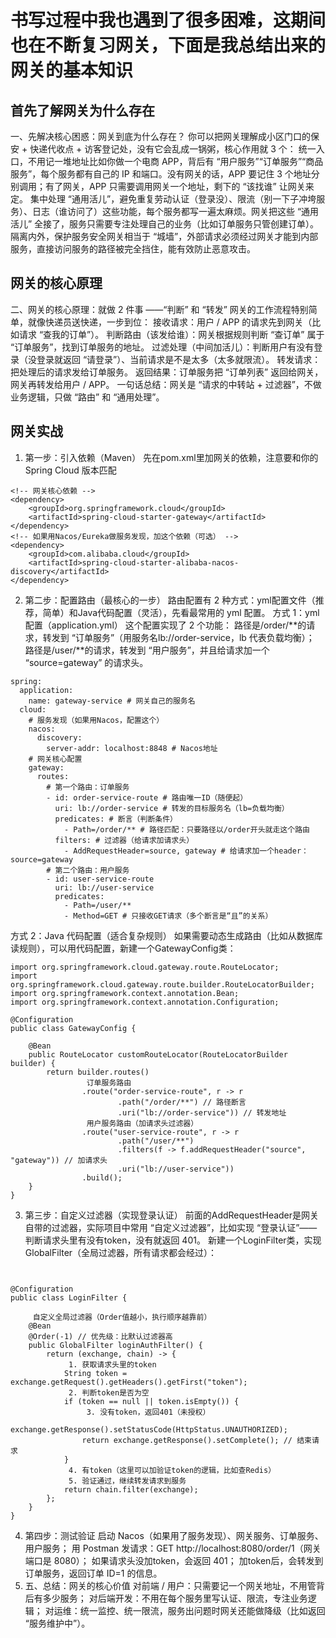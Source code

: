 # 书写过程中我也遇到了很多困难，这期间也在不断复习网关，下面是我总结出来的网关的基本知识



## 首先了解网关为什么存在
一、先解决核心困惑：网关到底为什么存在？
你可以把网关理解成小区门口的保安 + 快递代收点 + 访客登记处，没有它会乱成一锅粥，核心作用就 3 个：
统一入口，不用记一堆地址比如你做一个电商 APP，背后有 “用户服务”“订单服务”“商品服务”，每个服务都有自己的 IP 和端口。没有网关的话，APP 要记住 3 个地址分别调用；有了网关，APP 只需要调用网关一个地址，剩下的 “该找谁” 让网关来定。
集中处理 “通用活儿”，避免重复劳动认证（登录没）、限流（别一下子冲垮服务）、日志（谁访问了）这些功能，每个服务都写一遍太麻烦。网关把这些 “通用活儿” 全接了，服务只需要专注处理自己的业务（比如订单服务只管创建订单）。
隔离内外，保护服务安全网关相当于 “城墙”，外部请求必须经过网关才能到内部服务，直接访问服务的路径被完全挡住，能有效防止恶意攻击。



## 网关的核心原理
二、网关的核心原理：就做 2 件事 ——“判断” 和 “转发”
网关的工作流程特别简单，就像快递员送快递，一步到位：
接收请求：用户 / APP 的请求先到网关（比如请求 “查我的订单”）。
判断路由（该发给谁）：网关根据规则判断 “查订单” 属于 “订单服务”，找到订单服务的地址。
过滤处理（中间加活儿）：判断用户有没有登录（没登录就返回 “请登录”）、当前请求是不是太多（太多就限流）。
转发请求：把处理后的请求发给订单服务。
返回结果：订单服务把 “订单列表” 返回给网关，网关再转发给用户 / APP。
一句话总结：网关是 “请求的中转站 + 过滤器”，不做业务逻辑，只做 “路由” 和 “通用处理”。


## 网关实战
1. 第一步：引入依赖（Maven）
   先在pom.xml里加网关的依赖，注意要和你的 Spring Cloud 版本匹配
```aiignore
<!-- 网关核心依赖 -->
<dependency>
    <groupId>org.springframework.cloud</groupId>
    <artifactId>spring-cloud-starter-gateway</artifactId>
</dependency>
<!-- 如果用Nacos/Eureka做服务发现，加这个依赖（可选） -->
<dependency>
    <groupId>com.alibaba.cloud</groupId>
    <artifactId>spring-cloud-starter-alibaba-nacos-discovery</artifactId>
</dependency>
```
2. 第二步：配置路由（最核心的一步）
   路由配置有 2 种方式：yml配置文件（推荐，简单）和Java代码配置（灵活），先看最常用的 yml 配置。
   方式 1：yml 配置（application.yml）
   这个配置实现了 2 个功能：
   路径是/order/**的请求，转发到 “订单服务”（用服务名lb://order-service，lb 代表负载均衡）；
   路径是/user/**的请求，转发到 “用户服务”，并且给请求加一个 “source=gateway” 的请求头。
```aiignore
spring:
  application:
    name: gateway-service # 网关自己的服务名
  cloud:
    # 服务发现（如果用Nacos，配置这个）
    nacos:
      discovery:
        server-addr: localhost:8848 # Nacos地址
    # 网关核心配置
    gateway:
      routes:
        # 第一个路由：订单服务
        - id: order-service-route # 路由唯一ID（随便起）
          uri: lb://order-service # 转发的目标服务名（lb=负载均衡）
          predicates: # 断言（判断条件）
            - Path=/order/** # 路径匹配：只要路径以/order开头就走这个路由
          filters: # 过滤器（给请求加请求头）
            - AddRequestHeader=source, gateway # 给请求加一个header：source=gateway
        # 第二个路由：用户服务
        - id: user-service-route
          uri: lb://user-service
          predicates:
            - Path=/user/**
            - Method=GET # 只接收GET请求（多个断言是“且”的关系）
```
方式 2：Java 代码配置（适合复杂规则）
如果需要动态生成路由（比如从数据库读规则），可以用代码配置，新建一个GatewayConfig类：
```aiignore
import org.springframework.cloud.gateway.route.RouteLocator;
import org.springframework.cloud.gateway.route.builder.RouteLocatorBuilder;
import org.springframework.context.annotation.Bean;
import org.springframework.context.annotation.Configuration;

@Configuration
public class GatewayConfig {

    @Bean
    public RouteLocator customRouteLocator(RouteLocatorBuilder builder) {
        return builder.routes()
                 订单服务路由
                .route("order-service-route", r -> r
                        .path("/order/**") // 路径断言
                        .uri("lb://order-service")) // 转发地址
                 用户服务路由（加请求头过滤器）
                .route("user-service-route", r -> r
                        .path("/user/**")
                        .filters(f -> f.addRequestHeader("source", "gateway")) // 加请求头
                        .uri("lb://user-service"))
                .build();
    }
}
```
3. 第三步：自定义过滤器（实现登录认证）
   前面的AddRequestHeader是网关自带的过滤器，实际项目中常用 “自定义过滤器”，比如实现 “登录认证”—— 判断请求头里有没有token，没有就返回 401。
   新建一个LoginFilter类，实现GlobalFilter（全局过滤器，所有请求都会经过）：
```aiignore


@Configuration
public class LoginFilter {

     自定义全局过滤器（Order值越小，执行顺序越靠前）
    @Bean
    @Order(-1) // 优先级：比默认过滤器高
    public GlobalFilter loginAuthFilter() {
        return (exchange, chain) -> {
             1. 获取请求头里的token
            String token = exchange.getRequest().getHeaders().getFirst("token");
             2. 判断token是否为空
            if (token == null || token.isEmpty()) {
                 3. 没有token，返回401（未授权）
                exchange.getResponse().setStatusCode(HttpStatus.UNAUTHORIZED);
                return exchange.getResponse().setComplete(); // 结束请求
            }
             4. 有token（这里可以加验证token的逻辑，比如查Redis）
             5. 验证通过，继续转发请求到服务
            return chain.filter(exchange);
        };
    }
}
```
4. 第四步：测试验证
   启动 Nacos（如果用了服务发现）、网关服务、订单服务、用户服务；
   用 Postman 发请求：GET http://localhost:8080/order/1（网关端口是 8080）；
   如果请求头没加token，会返回 401；
   加token后，会转发到订单服务，返回订单 ID=1 的信息。
5. 五、总结：网关的核心价值
   对前端 / 用户：只需要记一个网关地址，不用管背后有多少服务；
   对后端开发：不用在每个服务里写认证、限流，专注业务逻辑；
   对运维：统一监控、统一限流，服务出问题时网关还能做降级（比如返回 “服务维护中”）。
